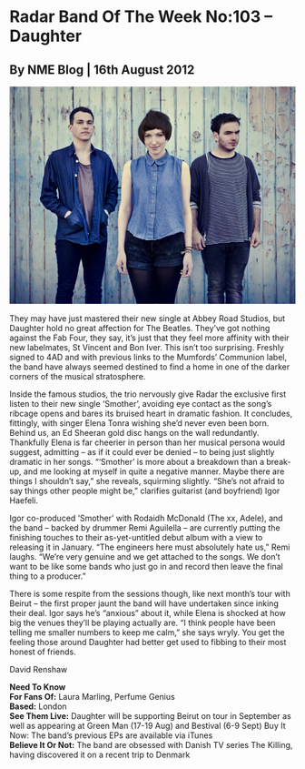 # Radar Band Of The Week No:103 – Daughter
## By NME Blog | 16th August 2012
<p align="center">
<img src="https://github.com/paranoidandroid-96/Daughter-Interviews/blob/4b2f1b2b62e3d7534a44af73ee32a1d4902fcb02/Images/Stacey%20Hatfield/DaughtersPRStaceyHatfield140812-2.jpg">
</p>
They may have just mastered their new single at Abbey Road Studios, but Daughter hold no great affection for The Beatles. They’ve got nothing against the Fab Four, they say, it’s just that they feel more affinity with their new labelmates, St Vincent and Bon Iver. This isn’t too surprising. Freshly signed to 4AD and with previous links to the Mumfords’ Communion label, the band have always seemed destined to find a home in one of the darker corners of the musical stratosphere.

Inside the famous studios, the trio nervously give Radar the exclusive first listen to their new single ‘Smother’, avoiding eye contact as the song’s ribcage opens and bares its bruised heart in dramatic fashion. It concludes, fittingly, with singer Elena Tonra wishing she’d never even been born. Behind us, an Ed Sheeran gold disc hangs on the wall redundantly. Thankfully Elena is far cheerier in person than her musical persona would suggest, admitting – as if it could ever be denied – to being just slightly dramatic in her songs. “‘Smother’ is more about a breakdown than a break-up, and me looking at myself in quite a negative manner. Maybe there are things I shouldn’t say,” she reveals, squirming slightly. “She’s not afraid to say things other people might be,” clarifies guitarist (and boyfriend) Igor Haefeli.

Igor co-produced ‘Smother’ with Rodaidh McDonald (The xx, Adele), and the band – backed by drummer Remi Aguilella – are currently putting the finishing touches to their as-yet-untitled debut album with a view to releasing it in January. “The engineers here must absolutely hate us,” Remi laughs. “We’re very genuine and we get attached to the songs. We don’t want to be like some bands who just go in and record then leave the final thing to a producer.”

There is some respite from the sessions though, like next month’s tour with Beirut – the first proper jaunt the band will have undertaken since inking their deal. Igor says he’s “anxious” about it, while Elena is shocked at how big the venues they’ll be playing actually are. “I think people have been telling me smaller numbers to keep me calm,” she says wryly. You get the feeling those around Daughter had better get used to fibbing to their most honest of friends.

David Renshaw

**Need To Know** \
**For Fans Of:** Laura Marling, Perfume Genius \
**Based:** London \
**See Them Live:** Daughter will be supporting Beirut on tour in September as well as appearing at Green Man (17-19 Aug) and Bestival (6-9 Sept)
Buy It Now: The band’s previous EPs are available via iTunes \
**Believe It Or Not:** The band are obsessed with Danish TV series The Killing, having discovered it on a recent trip to Denmark
